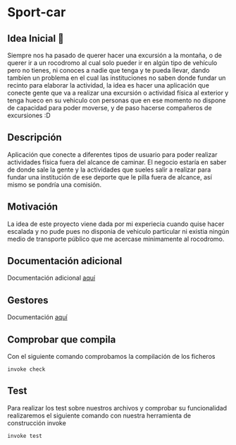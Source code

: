 # Sport-car

## Idea Inicial 🚀
Siempre nos ha pasado de querer hacer una excursión a la montaña, o de querer ir a un rocodromo al cual solo pueder ir en algún tipo de vehículo pero no tienes, ni conoces a nadie que tenga y te pueda llevar, dando tambíen un problema en el cual las instituciones no saben donde fundar un recinto para elaborar la actividad, la idea es hacer una aplicación que conecte gente que va a realizar una excursión o actividad física al exterior y tenga hueco en su vehiculo con personas que en ese momento no dispone de capacidad para poder moverse, y de paso hacerse compañeros de excursiones :D

## Descripción 
Aplicación que conecte a diferentes tipos de usuario para poder realizar actividades física fuera del alcance de caminar. El negocio estaría en saber de donde sale la gente y la actividades que sueles salir a realizar para fundar una institución de ese deporte que le pilla fuera de alcance, así mismo se pondría una comisión.

## Motivación
La idea de este proyecto viene dada por mi experiecia cuando quise hacer escalada y no pude pues no disponia de vehiculo particular ni existia ningún medio de transporte público que me acercase minimamente al rocodromo.

## Documentación adicional
Documentación adicional [aquí](docs/objetivo1.md)

## Gestores
Documentación [aquí](https://github.com/argelion14/Sport-car/blob/Objetivo4/docs/gestores.md)

## Comprobar que compila
Con el siguiente comando comprobamos la compilación de los ficheros
~~~
invoke check
~~~

## Test
Para realizar los test sobre nuestros archivos y comprobar su funcionalidad realizaremos el siguiente comando con nuestra herramienta de construcción invoke
~~~
invoke test
~~~